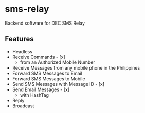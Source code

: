 # sms-relay
Backend software for DEC SMS Relay

## Features
* Headless
* Receive Commands - [x] 
    * from an Authorized Mobile Number
* Receive Messages from any mobile phone in the Philippines
* Forward SMS Messages to Email
* Forward SMS Messages to Mobile
* Send SMS Messages with Message ID - [x] 
* Send Email Messages  - [x]
    * with HashTag
* Reply
* Broadcast
